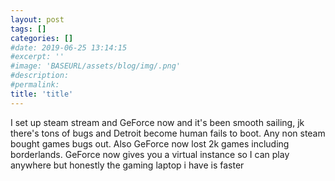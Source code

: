 ```yaml
---
layout: post
tags: []
categories: []
#date: 2019-06-25 13:14:15
#excerpt: ''
#image: 'BASEURL/assets/blog/img/.png'
#description:
#permalink:
title: 'title'
---
```



I set up steam stream and GeForce now and it's been smooth sailing, jk there's tons of bugs and Detroit become human fails to boot. Any non steam bought games bugs out. Also GeForce now lost 2k games including borderlands. GeForce now gives you a virtual instance so I can play anywhere but honestly the gaming laptop i have is faster 
